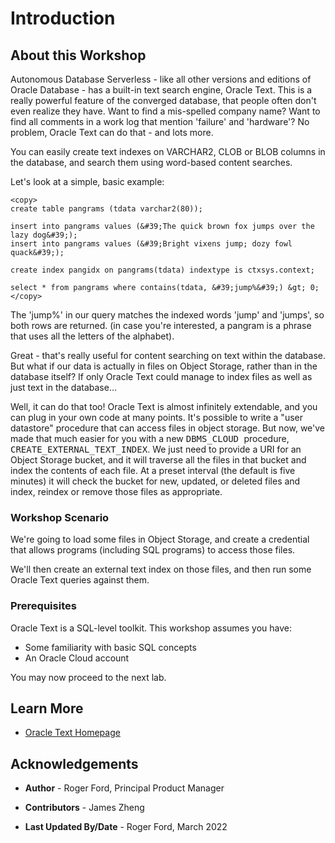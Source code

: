 # Introduction

## About this Workshop

Autonomous Database Serverless - like all other versions and editions of Oracle Database - has a built-in text search engine, Oracle Text. This is a really powerful feature of the converged database, that people often don&#39;t even realize they have. Want to find a mis-spelled company name? Want to find all comments in a work log that mention &#39;failure&#39; and &#39;hardware&#39;? No problem, Oracle Text can do that - and lots more.

You can easily create text indexes on VARCHAR2, CLOB or BLOB columns in the database, and search them using word-based content searches.

Let&#39;s look at a simple, basic example:

```
<copy>
create table pangrams (tdata varchar2(80));

insert into pangrams values (&#39;The quick brown fox jumps over the lazy dog&#39;);
insert into pangrams values (&#39;Bright vixens jump; dozy fowl quack&#39;);

create index pangidx on pangrams(tdata) indextype is ctxsys.context;

select * from pangrams where contains(tdata, &#39;jump%&#39;) &gt; 0;
</copy>
```

The &#39;jump%&#39; in our query matches the indexed words &#39;jump&#39; and &#39;jumps&#39;, so both rows are returned.
(in case you&#39;re interested, a pangram is a phrase that uses all the letters of the alphabet).

Great - that&#39;s really useful for content searching on text within the database. But what if our data is actually in files on Object Storage, rather than in the database itself? If only Oracle Text could manage to index files as well as just text in the database...

Well, it can do that too! Oracle Text is almost infinitely extendable, and you can plug in your own code at many points. It&#39;s possible to write a &quot;user datastore&quot; procedure that can access files in object storage. But now, we&#39;ve made that much easier for you with a new <kbd>DBMS\_CLOUD </kbd>procedure, <kbd>CREATE\_EXTERNAL\_TEXT\_INDEX</kbd>. We just need to provide a URI for an Object Storage bucket, and it will traverse all the files in that bucket and index the contents of each file. At a preset interval (the default is five minutes) it will check the bucket for new, updated, or deleted files and index, reindex or remove those files as appropriate.

### Workshop Scenario

We're going to load some files in Object Storage, and create a credential that allows programs (including SQL programs) to access those files.

We'll then create an external text index on those files, and then run some Oracle Text queries against them.

### Prerequisites

Oracle Text is a SQL-level toolkit. This workshop assumes you have:

* Some familiarity with basic SQL concepts
* An Oracle Cloud account

You may now proceed to the next lab.

## Learn More

* [Oracle Text Homepage](https://www-sites.oracle.com/database/technologies/appdev/oracletext.html)

## Acknowledgements

* **Author** - Roger Ford, Principal Product Manager
- **Contributors** - James Zheng
* **Last Updated By/Date** - Roger Ford, March 2022
